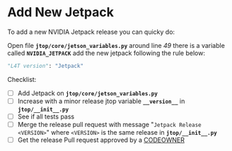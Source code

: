 # Add New Jetpack

To add a new NVIDIA Jetpack release you can quicky do:

Open file **`jtop/core/jetson_variables.py`** around line *49* there is a variable called **`NVIDIA_JETPACK`** add the new jetpack following the rule below:

```python
"L4T version": "Jetpack"
```

Checklist:

* [ ] Add Jetpack on **`jtop/core/jetson_variables.py`**
* [ ] Increase with a minor release jtop variable **`__version__`** in **`jtop/__init__.py`**
* [ ] See if all tests pass
* [ ] Merge the release pull request with message "`Jetpack Release <VERSION>`" where `<VERSION>` is the same release in **`jtop/__init__.py`**
* [ ] Get the release Pull request approved by a [CODEOWNER](https://github.com/rbonghi/jetson_stats/blob/main/.github/CODEOWNERS)
